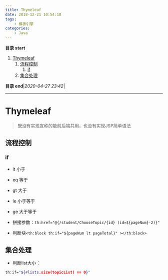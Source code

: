 ```yaml
---
title: Thymeleaf
date: 2018-12-21 10:54:18
tags: 
    - 模板引擎
categories: 
    - Java
---
```


**目录 start**

1. [Thymeleaf](#thymeleaf)
    1. [流程控制](#流程控制)
        1. [if](#if)
    1. [集合处理](#集合处理)

**目录 end**|_2020-04-27 23:42_|
****************************************
# Thymeleaf
> 既没有实现宣称的能前后端共用，也没有实现JSP简单语法

## 流程控制
### if
- lt 小于 
- eq 等于
- gt 大于
- le 小于等于
- ge 大于等于

- 拼接参数：`th:href="@{/student/ChooseTopic/{id} (id=${pageNum}-2)}"`
- 判断块`<th:block th:if="${pageNum lt pageTotal}" ></th:block>`


## 集合处理

- 判断list大小：
```sh
th:if="${#lists.size(topicList) == 0}"
```
